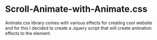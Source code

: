 # Scroll-Animate-with-Animate.css
Animate.css library comes with various effects for creating cool website and for this I decided to create a Jquery script that will create animation effects to the element.
